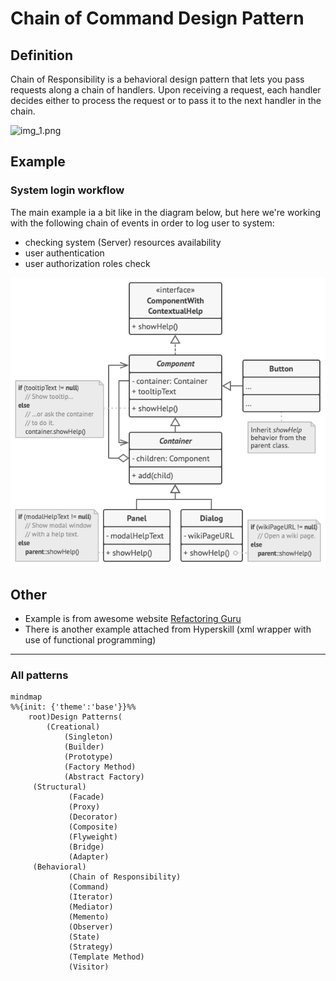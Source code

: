 # Chain of Command Design Pattern

## Definition

Chain of Responsibility is a behavioral design pattern that lets you pass requests along a chain of handlers. Upon receiving a request, each handler decides either to process the request or to pass it to the next handler in the chain.

![img_1.png](img_1.png)

## Example
### System login workflow

The main example ia a bit like in the diagram below, but here we're working with the following chain of events in order to log user to system:
* checking system (Server) resources availability
* user authentication
* user authorization roles check

![img.png](img.png)

## Other

- Example is from awesome website [Refactoring Guru](https://refactoring.guru)
- There is another example attached from Hyperskill (xml wrapper with use of functional programming)



___

### All patterns

```mermaid
mindmap
%%{init: {'theme':'base'}}%%
    root)Design Patterns( 
        (Creational)
            (Singleton)
            (Builder)
            (Prototype)
            (Factory Method)
            (Abstract Factory)
     (Structural)
             (Facade)
             (Proxy)
             (Decorator)
             (Composite)
             (Flyweight)
             (Bridge)
             (Adapter)
     (Behavioral)
             (Chain of Responsibility)
             (Command)
             (Iterator)
             (Mediator)
             (Memento)
             (Observer)
             (State)
             (Strategy)
             (Template Method)
             (Visitor)
```